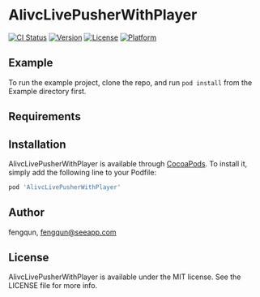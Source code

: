 # AlivcLivePusherWithPlayer

[![CI Status](https://img.shields.io/travis/fengqun/AlivcLivePusherWithPlayer.svg?style=flat)](https://travis-ci.org/fengqun/AlivcLivePusherWithPlayer)
[![Version](https://img.shields.io/cocoapods/v/AlivcLivePusherWithPlayer.svg?style=flat)](https://cocoapods.org/pods/AlivcLivePusherWithPlayer)
[![License](https://img.shields.io/cocoapods/l/AlivcLivePusherWithPlayer.svg?style=flat)](https://cocoapods.org/pods/AlivcLivePusherWithPlayer)
[![Platform](https://img.shields.io/cocoapods/p/AlivcLivePusherWithPlayer.svg?style=flat)](https://cocoapods.org/pods/AlivcLivePusherWithPlayer)

## Example

To run the example project, clone the repo, and run `pod install` from the Example directory first.

## Requirements

## Installation

AlivcLivePusherWithPlayer is available through [CocoaPods](https://cocoapods.org). To install
it, simply add the following line to your Podfile:

```ruby
pod 'AlivcLivePusherWithPlayer'
```

## Author

fengqun, fengqun@seeapp.com

## License

AlivcLivePusherWithPlayer is available under the MIT license. See the LICENSE file for more info.
